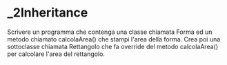 # _2Inheritance
Scrivere un programma che contenga una classe chiamata Forma ed un metodo chiamato calcolaArea() che stampi l'area della forma.
Crea poi una sottoclasse chiamata Rettangolo che fa override del metodo calcolaArea() per calcolare l'area del rettangolo.

